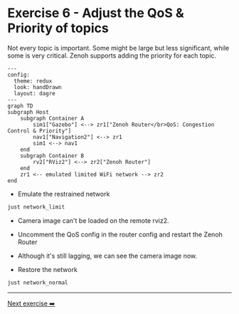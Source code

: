 # Exercise 6 - Adjust the QoS & Priority of topics

Not every topic is important. Some might be large but less significant, while some is very critical. Zenoh supports adding the priority for each topic.

```mermaid
---
config:
  theme: redux
  look: handDrawn
  layout: dagre
---
graph TD
subgraph Host
    subgraph Container A
        sim1["Gazebo"] <--> zr1["Zenoh Router</br>QoS: Congestion Control & Priority"]
        nav1["Navigation2"] <--> zr1
        sim1 <--> nav1
    end
    subgraph Container B
        rv2["RViz2"] <--> zr2["Zenoh Router"]
    end
    zr1 <-- emulated limited WiFi network --> zr2
end
```

* Emulate the restrained network

```bash
just network_limit
```

* Camera image can't be loaded on the remote rviz2.

* Uncomment the QoS config in the router config and restart the Zenoh Router

* Although it's still lagging, we can see the camera image now.

* Restore the network

```bash
just network_normal
```

---
[Next exercise ➡️](ex-7.md)
